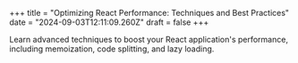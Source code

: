 +++
title = "Optimizing React Performance: Techniques and Best Practices"
date = "2024-09-03T12:11:09.260Z"
draft = false
+++

  Learn advanced techniques to boost your React application's performance, including memoization, code splitting, and lazy loading.
        
